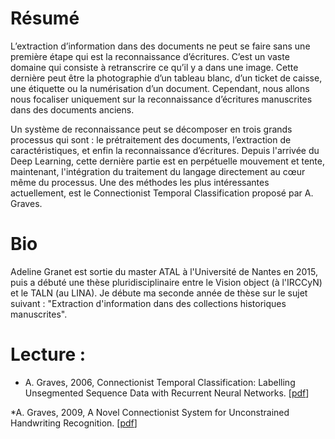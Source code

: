 # Résumé

L’extraction d’information dans des documents ne peut se faire sans une première étape qui est la reconnaissance d’écritures. C’est un vaste domaine qui consiste à retranscrire ce qu’il y a dans une image. Cette dernière peut être la photographie d’un tableau blanc, d’un ticket de caisse, une étiquette ou la numérisation d’un document. Cependant, nous allons nous focaliser uniquement sur la reconnaissance d’écritures manuscrites dans des documents anciens.

Un système de reconnaissance peut se décomposer en trois grands processus qui sont : le prétraitement des documents, l’extraction de caractéristiques, et enfin la reconnaissance d’écritures. Depuis l'arrivée du Deep Learning, cette dernière partie est en perpétuelle mouvement et tente, maintenant, l'intégration du traitement du langage directement au cœur même du processus.  Une des méthodes les plus intéressantes actuellement, est le Connectionist Temporal Classification proposé par A. Graves.

# Bio

Adeline Granet est sortie du master ATAL à l'Université de Nantes en 2015, puis a débuté une thèse pluridisciplinaire entre le Vision object (à l'IRCCyN) et le TALN (au LINA). Je débute ma seconde année de thèse sur le sujet suivant : "Extraction d'information dans des collections historiques manuscrites".

# Lecture :

* A. Graves, 2006, Connectionist Temporal Classification: Labelling Unsegmented Sequence Data with Recurrent Neural Networks. [[pdf](http://www.cs.toronto.edu/~graves/icml_2006.pdf)]

*A. Graves, 2009, A Novel Connectionist System for Unconstrained Handwriting Recognition. [[pdf](http://www.cs.toronto.edu/~graves/tpami_2009.pdf)]
